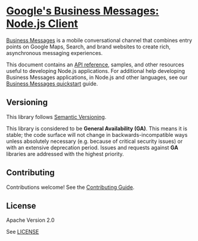 # [Google's Business Messages: Node.js Client](https://github.com/google-business-communications/nodejs-businessmessages)

[Business Messages](https://developers.google.com/business-communications/business-messages/guides/learn) is a mobile conversational channel that combines entry points on Google Maps, Search, and brand websites to create rich, asynchronous messaging experiences.

This document contains an [API reference](https://developers.google.com/business-communications/business-messages/reference/rest), samples,
and other resources useful to developing Node.js applications.
For additional help developing Business Messages applications, in Node.js and other languages, see our
[Business Messages quickstart](https://developers.google.com/business-communications/business-messages/guides/quickstarts/echo-agent)
guide.


## Versioning

This library follows [Semantic Versioning](http://semver.org/).


This library is considered to be **General Availability (GA)**. This means it
is stable; the code surface will not change in backwards-incompatible ways
unless absolutely necessary (e.g. because of critical security issues) or with
an extensive deprecation period. Issues and requests against **GA** libraries
are addressed with the highest priority.

## Contributing

Contributions welcome! See the [Contributing Guide](https://github.com/google-business-communications/nodejs-businessmessages/CONTRIBUTING.md).

## License

Apache Version 2.0

See [LICENSE](https://github.com/google-business-communications/nodejs-businessmessages/LICENSE)
